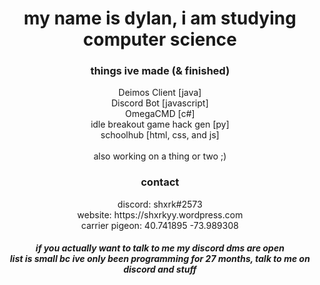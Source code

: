 <div align = "center">

<h1>
my name is dylan, i am studying computer science
</h1>

<h3>things ive made (& finished)</h3>
Deimos Client [java]<br/>
Discord Bot [javascript]<br/>
OmegaCMD [c#]<br/>
idle breakout game hack gen [py]<br/>
schoolhub [html, css, and js]</br>
      <br/>
      also working on a thing or two ;)
<h3>contact</h3>
discord: shxrk#2573<br/>
website: https://shxrkyy.wordpress.com<br/>
carrier pigeon: 40.741895 -73.989308
<h5>if you actually want to talk to me my discord dms are open<br/>
list is small bc ive only been programming for 27 months, talk to me on discord and stuff<br/>

